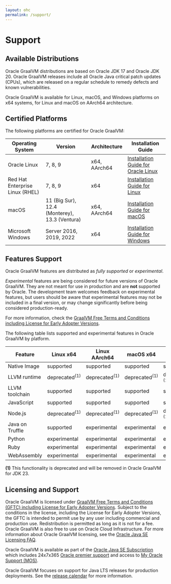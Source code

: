 ```yaml
---
layout: ohc
permalink: /support/
---
```


# Support

## Available Distributions

Oracle GraalVM distributions are based on Oracle JDK 17 and Oracle JDK 20.
Oracle GraalVM releases include all Oracle Java critical patch updates (CPUs), which are released on a regular schedule to remedy defects and known vulnerabilities.

Oracle GraalVM is available for Linux, macOS, and Windows platforms on x64 systems, for Linux and macOS on AArch64 architecture.

## Certified Platforms

The following platforms are certified for Oracle GraalVM:

| Operating System 	| Version 	| Architecture 	| Installation Guide 	|
|------------------------------------	|--------------	|--------------	|-------------------------------------------------------------------------------------------------------------------------------------------------------------------------------------	|
| Oracle Linux 	| 7, 8, 9 	| x64, AArch64| [Installation Guide for Oracle Linux](../getting-started/graalvm-enterprise/oci/installation-compute-instance-with-OL.md) 	|
| Red Hat Enterprise Linux (RHEL) 	| 7, 8, 9 	| x64 	| [Installation Guide for Linux](../getting-started/graalvm-enterprise/linux.md) 	|
| macOS 	| 11 (Big Sur), 12.4 (Monterey), 13.3 (Ventura)	| x64, AArch64	| [Installation Guide for macOS](../getting-started/graalvm-enterprise/macos.md) 	|
| Microsoft Windows 	| Server 2016, 2019, 2022	| x64 	| [Installation Guide for Windows](../getting-started/graalvm-enterprise/windows.md) 	|

## Features Support

Oracle GraalVM features are distributed as _fully supported_ or _experimental_.

_Experimental_ features are being considered for future versions of Oracle GraalVM.
They are not meant for use in production and are **not** supported by Oracle.
The development team welcomes feedback on experimental features, but users should be aware that experimental features may not be included in a final version, or may change significantly before being considered production-ready.

For more information, check the [GraalVM Free Terms and Conditions including License for Early Adopter Versions](https://www.oracle.com/downloads/licenses/graal-free-license.html).


The following table lists supported and experimental features in Oracle GraalVM by platform.

| Feature         | Linux x64     | Linux AArch64 | macOS x64     | macOS AArch64 | Windows x64   |
|-----------------|---------------|---------------|---------------|---------------|---------------|
| Native Image    | supported     | supported     | supported     | supported     | supported     |
| LLVM runtime    | deprecated<sup>(1)</sup> | deprecated<sup>(1)</sup> | deprecated<sup>(1)</sup> | deprecated <sup>(1)</sup>| deprecated <sup>(1)</sup> |
| LLVM toolchain  | supported     | supported     | supported     | supported     | experimental  |
| JavaScript      | supported     | supported     | supported     | supported     | supported     |
| Node.js         | deprecated<sup>(1)</sup> | deprecated<sup>(1)</sup> | deprecated<sup>(1)</sup> | deprecated <sup>(1)</sup>| deprecated <sup>(1)</sup> |
| Java on Truffle | supported     | experimental  | experimental  | experimental  | experimental  |
| Python          | experimental  | experimental  | experimental  | experimental  | not available |
| Ruby            | experimental  | experimental  | experimental  | experimental  | not available |
| WebAssembly     | experimental  | experimental  | experimental  | experimental  | experimental  |

**(1)** This functionality is deprecated and will be removed in Oracle GraalVM for JDK 23.

## Licensing and Support

Oracle GraalVM is licensed under [GraalVM Free Terms and Conditions (GFTC) including License for Early Adopter Versions](https://www.oracle.com/downloads/licenses/graal-free-license.html).
Subject to the conditions in the license, including the License for Early Adopter Versions, the GFTC is intended to permit use by any user including commercial and production use. Redistribution is permitted as long as it is not for a fee.
Oracle GraalVM is also free to use on Oracle Cloud Infrastructure.
For more information about Oracle GraalVM licensing, see the [Oracle Java SE Licensing FAQ](https://www.oracle.com/java/technologies/javase/jdk-faqs.html#GraalVM-licensing).

Oracle GraalVM is available as part of the [Oracle Java SE Subscription](https://www.oracle.com/java/java-se-subscription/) which includes 24x7x365 [Oracle premier support](https://www.oracle.com/support/premier/) and access to [My Oracle Support (MOS)](https://www.oracle.com/support/).

Oracle GraalVM focuses on support for Java LTS releases for production deployments.
See the [release calendar](../../release-notes/enterprise/oracle-graalvm-release-calendar.md) for more information.
